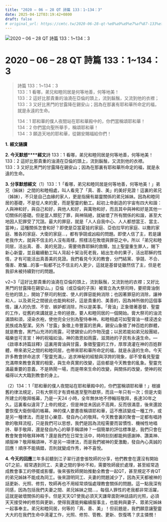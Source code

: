 ```yaml
---
title: "2020 – 06 – 28 QT 詩篇 133：1~134：3"
date: 2025-04-12T03:19:42+0800
draft: false
# original_url: https://cmtc.tw/2020-06-28-qt-%e8%a9%a9%e7%af%87-133%ef%bc%9a1134%ef%bc%9a3
---
```


![2020 – 06 – 28 QT 詩篇 133：1\~134：3](/images/qt.jpg   "2020 – 06 – 28 QT 詩篇 133：1\~134：3")

# 2020 – 06 – 28 QT 詩篇 133：1\~134：3

> 詩篇 133：1\~134：3  
> 133：1 看哪，弟兄和睦同居是何等地善，何等地美！  
> 133：2 這好比那貴重的油澆在亞倫的頭上，流到鬍鬚，又流到他的衣襟；  
> 133：3 又好比黑門的甘露降在錫安山；因為在那裏有耶和華所命定的福，就是永遠的生命。
>
> 134：1 耶和華的僕人夜間站在耶和華殿中的，你們當稱頌耶和華！  
> 134：2 你們當向聖所舉手，稱頌耶和華！  
> 134：3 願造天地的耶和華，從錫安賜福給你們！

**1.** **經文誦讀**

**2. 今天默想****經文**詩 133：1 看哪，弟兄和睦同居是何等地善，何等地美！  
133：2 這好比那貴重的油澆在亞倫的頭上，流到鬍鬚，又流到他的衣襟。  
133：3 又好比黑門的甘露降在錫安山；因為在那裏有耶和華所命定的福，就是永遠的生命。

**3. 分享默想經文**（1）133：1「看哪，弟兄和睦同居是何等地善，何等地美！」弟兄（姊妹）之間的和睦相處，叫人看見了「真、善、美」的美好見證！這裏的弟兄（姊妹），不只是自己血緣的家人，更是指擁有屬靈關係的弟兄姊妹。因為和睦同居的基礎，不是從人來的愛，而是聖靈的動工。起初上帝創造的宇宙有四大和諧：人與神和好，與自己和好，與他人和好，與萬物和好，而且其中與神和好是其他一切關係的基礎。但是當人類犯了罪，與神隔絕，就破壞了所有關係的和諧，甚至大地因人犯罪受了咒詛。最大的罪惡，就是「人人自我中心、人人都想當王、當主、當神」，這種關係怎會和好？即使是亞當夏娃的家庭、亞伯拉罕的家庭、以撒的家庭、雅各的家庭、大衛的家庭…，都有爭競或凶殺的問題。即使人信了主，若是讓老我作大，就與不信主的人沒有兩樣，照樣活在敗壞與罪惡之中。所以「弟兄和睦同居，活出真、善、美的見證」，需要倚靠耶穌的救贖，加上聖靈重生罪人，賜下新心新靈，並且繼續動工叫人背起十架治死老我，結出生命的果子，活出耶穌的性情，才有可能活出真善美的見證。我們看見今天的教會，分門結黨、爭競、不合、傷害、欺騙…的事一點都不比不信主的人更少，這就是基督徒雖然信了主，但是老我卻未被持續對付的問題。

v2\~3「這好比那貴重的油澆在亞倫的頭上，流到鬍鬚，又流到他的衣襟；又好比黑門的甘露降在錫安山。」亞倫（或亞倫的子孫）被膏立為大祭司時，要把膏油倒在他的頭上，開始了祭司的制度、使人的罪惡能夠消除；也因著罪惡的消除，讓神和人，以及弟兄之間彼此也能夠和好。這是貴重的、美善的，因為神所做的這個事情，讓人的仇恨、不安、嫉妒都消除，所以是美事。「膏油」正象徵著基督、聖靈的工作，從舊約來講就是上帝的拯救，要人和睦同居的一個開始。膏大祭司的油流滿頭和須，浸染衣袍，使他完全分別為聖侍奉神。和睦相處可如聖膏油一樣浸透全民族成為聖潔。另外「甘露」象徵上帝豐富的恩典，錫安山象徵了神百姓的群體，就是教會。黑門山充沛的雨露，可使錫安山的作物茂盛；以民若能如弟兄般團結，福樂豈可言宣！神的祝福如油，神的救恩如雨露，滋潤祂的子民有永遠生命。—《啟導本詩篇註釋》這裏用膏油與甘露，象徵聖靈的工作，厚厚澆灌在神的百姓群體，帶來弟兄之間的和睦同居，也帶來耶和華所命定的福，就是永遠的生命。今天許多教會拼命追求「聖靈充滿」，追求神秘的經驗與浮誇的現象，卻不曾看見聖靈充滿帶來教會真實的相愛，與生命真實的改變，這些都是今天教會的亂象。聖靈充滿最重要的意義，不是熱鬧一場，而是帶來生命的改變，與關係的改變，使神的祝福得以大大臨到教會的身上。

（2）134：1「耶和華的僕人夜間站在耶和華殿中的，你們當稱頌耶和華！」根據舊約律法規定，只有大祭司才有資格進至聖所獻祭，而且一年只有一次；但是大衛所建立的敬拜帳幕，乃是一天24 小時，全年無休地不停輪班敬拜，長達30年之久。這裏看似違背了上帝的規定，但是神並未因此不高興，反而很滿意，後來還說要恢復大衛倒塌的帳幕。神的僕人要晝夜稱頌耶和華，這不應該變成一種工作，或是另一種律法，而是甘心樂意、發自內心的敬拜。今天教會裏的聚會一定都有唱詩歌的敬拜流程，只是我們可以思想，我們是因為流程需要而習慣性、機械性地唱詩、舉手敬拜，還是發自內心的舉手稱頌神？一個簡單的評估標準是，我們只會在教會聚會時敬拜神嗎？還是我們在日常生活中，時時刻刻都能夠感謝神、讚美神、順服神？敬拜稱頌神，不是另一項律法，而是我們被神的愛激勵，發自內心真誠的回應！順序不能搞錯，否則就變成作秀，神不喜悅。

**4. 今天的回應**三年多前聽到江子翠行道會張牧師的分享，他們教會在還沒有開始QT之前，經常遇到同工、夫妻之間的爭吵不和，需要牧師疲於處理，甚至經常造成教會事工的停擺或影響。後來張牧師開始推動全教會一起QT，甚至規定不肯QT的弟兄姊妹不能成為同工。後來證明同工、夫妻的問題減少了，因為天天都被神的話更新、光照、修剪，牧師再也不用經常煩惱處理教會關係的問題。這一點我深有同感，因為包括我們夫妻之間、弟兄姊妹之間…，每個人罪性的老我都非常活躍，這就是破壞關係的殺手。但是天天QT使我必須天天謙卑面對神話語的光照，必須天天接受神的修剪與更新，使得我還能夠繼續服事主，也能夠與妻子、眾弟兄姊妹一起事奉主。弟兄和睦同居，何等的「真、善、美」！但前題是，我們願意讓聖靈大大的在我們生命中澆灌工作，光照、修剪、管教、更新、恢復嗎？求主憐憫！